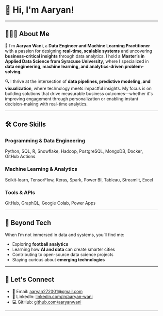 
# 👋 Hi, I'm Aaryan!

---

## 🧑🏻‍💻 About Me

📁 I’m **Aaryan Wani**, a **Data Engineer and Machine Learning Practitioner** with a passion for designing **real-time, scalable systems** and uncovering **business-critical insights** through data analytics. I hold a **Master’s in Applied Data Science from Syracuse University**, where I specialized in **data engineering, machine learning, and analytics-driven problem-solving**.

🔍 I thrive at the intersection of **data pipelines, predictive modeling, and visualization**, where technology meets impactful insights. My focus is on building solutions that drive measurable business outcomes—whether it's improving engagement through personalization or enabling instant decision-making with real-time analytics.

---

## 🛠️ Core Skills

### Programming & Data Engineering
Python, SQL, R, Snowflake, Hadoop, PostgreSQL, MongoDB, Docker, GitHub Actions

### Machine Learning & Analytics
Scikit-learn, TensorFlow, Keras, Spark, Power BI, Tableau, Streamlit, Excel

### Tools & APIs
GitHub, GraphQL, Google Colab, Power Apps

---

## 🌟 Beyond Tech

When I’m not immersed in data and systems, you’ll find me:
- Exploring **football analytics**
- Learning how **AI and data** can create smarter cities
- Contributing to open-source data science projects
- Staying curious about **emerging technologies**

---

## 🔗 Let's Connect

- 📧 Email: aaryan272001@gmail.com
- 🔗 LinkedIn: [linkedin.com/in/aaryan-wani](https://www.linkedin.com/in/aaryanwani)
- 💻 GitHub: [github.com/aaryanwani](https://github.com/aaryanwani)

---
